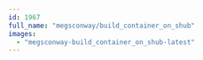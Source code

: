 ```yaml
---
id: 1967
full_name: "megsconway/build_container_on_shub"
images: 
  - "megsconway-build_container_on_shub-latest"
---
```

